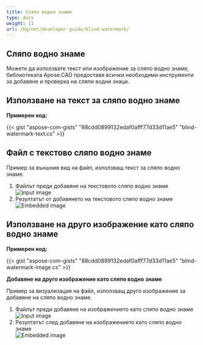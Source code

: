 ```yaml
---
title: Сляпо водно знаме
type: docs
weight: 11
url: /bg/net/developer-guide/blind-watermark/
---
```


## **Сляпо водно знаме**

Можете да използвате текст или изображение за сляпо водно знаме, библиотеката Apose.CAD предоставя всички необходими инструменти за добавяне и проверка на сляпи водни знаци.

## **Използване на текст за сляпо водно знаме**

**Примерен код:**

{{< gist "aspose-com-gists" "88cdd0899132edaf0afff77d33d11ae5" "blind-watermark-text.cs" >}}

## **Файл с текстово сляпо водно знаме**

Пример за външния вид на файл, използващ текст за сляпо водно знаме.

1. Файлът преди добавяне на текстовото сляпо водно знаме<br>
![Input image](/cad/_assets/guide/blind-watermark/Tyrannosaurus.dxf_input.png)<br>
1. Резултатът от добавянето на текстовото сляпо водно знаме<br>
![Embedded image](/cad/_assets/guide/blind-watermark/Tyrannosaurus.dxf_embedded.png)

## **Използване на друго изображение като сляпо водно знаме**

**Примерен код:**

{{< gist "aspose-com-gists" "88cdd0899132edaf0afff77d33d11ae5" "blind-watermark-image.cs" >}}

**Добавяне на друго изображение като сляпо водно знаме**

Пример за визуализация на файл, използващ друго изображение за добавяне на сляпо водно знаме.

1. Файлът преди добавяне на изображението като сляпо водно знаме<br>
![Input image](/cad/_assets/guide/blind-watermark/robot_handling_cell.dwg_input.png)<br>
1. Резултатът след добавяне на изображението като сляпо водно знаме<br>
![Embedded image](/cad/_assets/guide/blind-watermark/robot_handling_cell.dwg_embedded.png)
